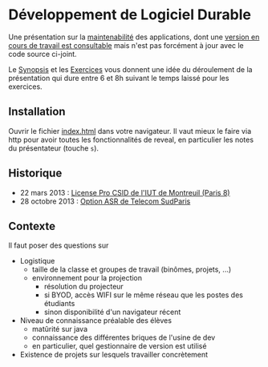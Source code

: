 # Développement de Logiciel Durable

Une présentation sur la [maintenabilité](http://en.wikipedia.org/wiki/Maintainability) des applications, dont une [version
en cours de travail est consultable](http://lcottereau.github.com/maintainability-slides/) mais n'est pas forcément à jour avec le code source ci-joint.

Le [Synopsis](https://github.com/lcottereau/maintainability-slides/wiki/Synopsis) et les [Exercices](https://github.com/lcottereau/maintainability-slides/wiki/Exercices)
vous donnent une idée du déroulement de la présentation qui dure entre 6 et 8h suivant le temps laissé pour les exercices.

## Installation

Ouvrir le fichier [index.html](index.html) dans votre navigateur. Il vaut mieux le faire via http pour avoir toutes les fonctionnalités de reveal, en particulier les notes du présentateur (touche `s`).

## Historique

* 22 mars 2013 : [License Pro CSID de l'IUT de Montreuil (Paris 8)](http://lcottereau.github.com/maintainability-slides/20130322/)
* 28 octobre 2013 : [Option ASR de Telecom SudParis](http://lcottereau.github.io/maintainability-slides/20131028/)

## Contexte

Il faut poser des questions sur
* Logistique
    * taille de la classe et groupes de travail (binômes, projets, ...)
    * environnement pour la projection
        * résolution du projecteur
        * si BYOD, accès WIFI sur le même réseau que les postes des étudiants
        * sinon disponibilité d'un navigateur récent
* Niveau de connaissance préalable des élèves
    * matûrité sur java
    * connaissance des différentes briques de l'usine de dev
    * en particulier, quel gestionnaire de version est utilisé
* Existence de projets sur lesquels travailler concrètement
